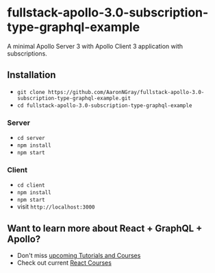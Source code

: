 # fullstack-apollo-3.0-subscription-type-graphql-example

A minimal Apollo Server 3 with Apollo Client 3 application with subscriptions.

## Installation

* `git clone https://github.com/AaronNGray/fullstack-apollo-3.0-subscription-type-graphql-example.git`
* `cd fullstack-apollo-3.0-subscription-type-graphql-example`

### Server

* `cd server`
* `npm install`
* `npm start`

### Client

* `cd client`
* `npm install`
* `npm start`
* visit `http://localhost:3000`

## Want to learn more about React + GraphQL + Apollo?

* Don't miss [upcoming Tutorials and Courses](https://www.getrevue.co/profile/rwieruch)
* Check out current [React Courses](https://roadtoreact.com)
